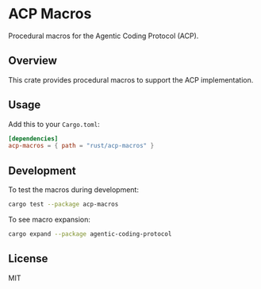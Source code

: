 # ACP Macros

Procedural macros for the Agentic Coding Protocol (ACP).

## Overview

This crate provides procedural macros to support the ACP implementation.

## Usage

Add this to your `Cargo.toml`:

```toml
[dependencies]
acp-macros = { path = "rust/acp-macros" }
```

## Development

To test the macros during development:

```bash
cargo test --package acp-macros
```

To see macro expansion:

```bash
cargo expand --package agentic-coding-protocol
```

## License

MIT
